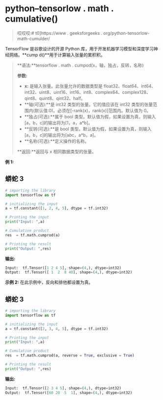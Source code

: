 # python–tensorlow . math . cumulative()

> 哎哎哎:# t0]https://www . geeksforgeeks . org/python-tensorlow-math-cumulder/

TensorFlow 是谷歌设计的开源 Python 库，用于开发机器学习模型和深度学习神经网络。**cump d()**用于计算输入张量的累积积。

> **语法:**tensorflow . math . cumpod(x，轴，独占，反转，名称)
> 
> **参数:**
> 
> *   **x:** 是输入张量。此张量允许的数据类型是 float32、float64、int64、int32、uint8、uint16、int16、int8、complex64、complex128、qint8、quint8、qint32、half。
> *   **轴(可选):**是 int32 类型的张量。它的值应该在 int32 类型的张量范围内(默认值:0)。必须在[-rank(x)，rank(x)]范围内。默认值为 0。
> *   **独占(可选):**属于 bool 类型。默认值为假，如果设置为真，则输入[a，b，c]的输出将为[1，a，a*b]。
> *   **反转(可选):**是 bool 类型。默认值为假，如果设置为真，则输入[a，b，c]的输出将为[a*b*c，a*b，a]。
> *   **名称(可选):**定义操作的名称。
> 
> **返回:**返回与 x 相同数据类型的张量。

**例 1:**

## 蟒蛇 3

```py
# importing the library
import tensorflow as tf

# initializing the input
a = tf.constant([1, 2, 4, 5], dtype = tf.int32) 

# Printing the input
print("Input: ",a)

# Cumulative product
res  = tf.math.cumprod(a)

# Printing the result
print("Output: ",res)
```

**输出:**

```py
Input:  tf.Tensor([1 2 4 5], shape=(4,), dtype=int32)
Output:  tf.Tensor([ 1  2  8 40], shape=(4,), dtype=int32)
```

**示例 2:** 在此示例中，反向和排他都设置为真。

## 蟒蛇 3

```py
# importing the library
import tensorflow as tf

# initializing the input
a = tf.constant([2, 3, 4, 5], dtype = tf.int32) 

# Printing the input
print("Input: ",a)

# Cumulative product
res  = tf.math.cumprod(a, reverse = True, exclusive = True)

# Printing the result
print("Output: ",res)
```

**输出:**

```py
Input:  tf.Tensor([2 3 4 5], shape=(4,), dtype=int32)
Output:  tf.Tensor([60 20  5  1], shape=(4,), dtype=int32)
```